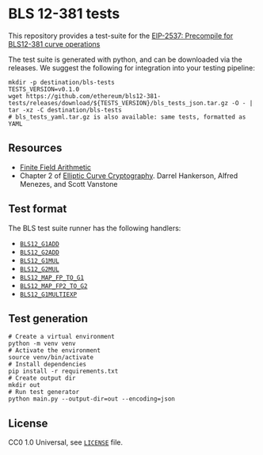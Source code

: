 # BLS 12-381 tests

This repository provides a test-suite for the [EIP-2537: Precompile for BLS12-381 curve operations](https://eips.ethereum.org/EIPS/eip-2537)

The test suite is generated with python, and can be downloaded via the releases.
We suggest the following for integration into your testing pipeline:

```shell
mkdir -p destination/bls-tests
TESTS_VERSION=v0.1.0
wget https://github.com/ethereum/bls12-381-tests/releases/download/${TESTS_VERSION}/bls_tests_json.tar.gz -O - | tar -xz -C destination/bls-tests
# bls_tests_yaml.tar.gz is also available: same tests, formatted as YAML
```

## Resources

- [Finite Field Arithmetic](http://www.springeronline.com/sgw/cda/pageitems/document/cda_downloaddocument/0,11996,0-0-45-110359-0,00.pdf)
- Chapter 2 of [Elliptic Curve Cryptography](http://cacr.uwaterloo.ca/ecc/). Darrel Hankerson, Alfred Menezes, and Scott Vanstone

## Test format

The BLS test suite runner has the following handlers:

- [`BLS12_G1ADD`](formats/add_G1_bls.md)
- [`BLS12_G2ADD`](formats/add_G2_bls.md)
- [`BLS12_G1MUL`](formats/mul_G1_bls.md)
- [`BLS12_G2MUL`](formats/mul_G2_bls.md)
- [`BLS12_MAP_FP_TO_G1`](formats/map_fp_to_G1_bls.md)
- [`BLS12_MAP_FP2_TO_G2`](formats/map_fp2_to_G2_bls.md)
- [`BLS12_G1MULTIEXP`](formats/multiexp_G1_bls.md)
 
## Test generation

```shell
# Create a virtual environment
python -m venv venv
# Activate the environment
source venv/bin/activate
# Install dependencies
pip install -r requirements.txt
# Create output dir
mkdir out
# Run test generator
python main.py --output-dir=out --encoding=json
```

## License

CC0 1.0 Universal, see [`LICENSE`](./LICENSE) file.
